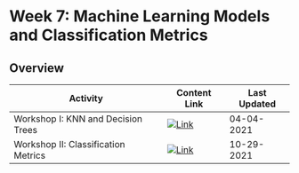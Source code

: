 # Week 7: Machine Learning Models and Classification Metrics

## Overview
| **Activity**                   | Content Link    | Last Updated |
| ---------------                | --------------- | ----------   |
| Workshop I: KNN and Decision Trees| [![Link](../tools/buttons/open-markdown.svg)](workshop/README.md) | 04-04-2021 |
| Workshop II: Classification Metrics| [![Link](../tools/buttons/open-markdown.svg)](workshop/classification-metrics/README.md) | 10-29-2021 |

<!---| Workshop II: Bias Variance Tradeoff | [![Link](../tools/buttons/open-markdown.svg)](workshop/bias-var/bias_var.md) | 04-04-2021 |-->

